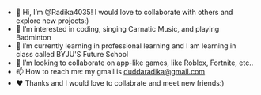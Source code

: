 - 👋 Hi, I’m @Radika4035! I would love to collaborate with others and explore new projects:)
- 👀 I’m interested in coding, singing Carnatic Music, and playing Badminton
- 🌱 I’m currently learning in professional learning and I am learning in class called BYJU'S Future School
- 💞️ I’m looking to collaborate on app-like games, like Roblox, Fortnite, etc..
- 📫 How to reach me: my gmail is duddaradika@gmail.com
- ❤️ Thanks and I would love to collabrate and meet new friends:)


